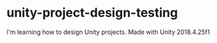 # unity-project-design-testing
 I'm learning how to design Unity projects.
 Made with Unity 2018.4.25f1
